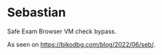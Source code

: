 # Sebastian

Safe Exam Browser VM check bypass.

As seen on <https://bikodbg.com/blog/2022/06/seb/>.
